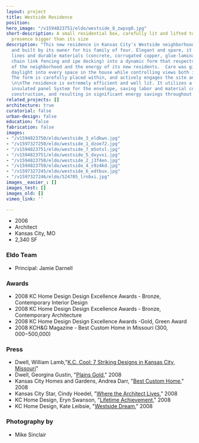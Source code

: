 ```yaml
---
layout: project
title: Westside Residence
position: 
hero_image: "/v1594823751/eldo/westside_8_zwpsg0.jpg"
short-description: A small residential box, carefully lit and lifted to give it a
  presence bigger than its size
description: "This new residence in Kansas City's Westside neighborhood was both designed
  and built by its owner for his family of four. Elegant and spare, it combines clean
  lines and durable materials (concrete, corrugated copper, glue-laminated timber,
  chain link fencing and ipe decking) into a dynamic form that respects both the scale
  of the neighborhood and the energy of its new residents.  Care was given to introduce
  daylight into every space in the house while controlling views both in and out.
  The form is carefully placed within, and actively engages the site and its surroundings.
  \n\nThe residence is extremely efficient and well lit. It utilizes a structural
  insulated panel System for the envelope, saving labor and material costs during
  construction, and resulting in significant energy savings throughout the year.  "
related_projects: []
architecture: true
curatorial: false
urban-design: false
education: false
fabrication: false
images:
- "/v1594823750/eldo/westside_3_eldkwn.jpg"
- "/v1597327250/eldo/westside_1_dzoe72.jpg"
- "/v1594823751/eldo/westside_7_m5otsl.jpg"
- "/v1594823751/eldo/westside_5_dxyvxi.jpg"
- "/v1594823750/eldo/westside_2_j3f4en.jpg"
- "/v1594823750/eldo/westside_4_s9z4kd.jpg"
- "/v1597327245/eldo/westside_6_edtbux.jpg"
- "/v1597327246/eldo/524705_lrnbxi.jpg"
images__easier_: []
images_test: []
images_old: []
vimeo_link: ''

---
```

* 2006
* Architect
* Kansas City, MO
* 2,340 SF

### Eldo Team

* Principal: Jamie Darnell

### Awards

* 2008 KC Home Design Design Excellence Awards - Bronze, Contemporary Interior Design
* 2008 KC Home Design Design Excellence Awards - Bronze, Contemporary Architecture
* 2008 KC Home Design Design Excellence Awards -Gold, Green Award
* 2008 KCH&G Magazine - Best Custom Home in Missouri ($300,000-$500,000)

### Press

* Dwell, William Lamb,"[K.C. Cool: 7 Striking Designs in Kansas City, Missouri](https://www.dwell.com/collection/k.c.-cool-7-striking-designs-in-kansas-city-missouri-385bcdd4 )"
* Dwell, Georgina Gustin, "[Plains Gold](assets.ctfassets.net/7ceafwpo4r5g/5DKTJtvIQj3JKDPFvfkocl/ce74113e79bc621e5c544a9e68943869/2008-Darnell_Residence-Dwell_Cover_Story-compressed.pdf)," 2008
* Kansas City Homes and Gardens, Andrea Darr, "[Best Custom Home](assets.ctfassets.net/7ceafwpo4r5g/4ojUHPRgGBtN4xXzdnrth/ed8fc7ce933301507b63406ce62b87c4/2008-Darnell_Residence-KCHG.pdf)," 2008
* Kansas City Star, Cindy Hoedel, "[Where the Architect Lives](assets.ctfassets.net/7ceafwpo4r5g/5rI4b1wph5bYsCWXbPL9n9/ed8b1cfa3caa059bee41d3b5a626d769/2008-Darnelll_Stockman_Homes_Tour-KCStar-compressed.pdf)," 2008
* KC Home Design, Eryn Swanson, "[Lifetime Achievement](downloads.ctfassets.net/7ceafwpo4r5g/37XvC6afNSJrdmlGiCKTzr/022f108049b58e6bbf2c3708827cfd2c/2008-el_dorado_-KC_HomeDesign.pdf )," 2008
* KC Home Design, Kate Leibsie, "[Westside Dream](downloads.ctfassets.net/7ceafwpo4r5g/6qAsSf2U8hY06xEMkQLuwa/e63cea01d080ca385dd9c9657b428e14/2008-Darnell_Res-KC_Home_Design.pdf )," 2008

### Photography by

* Mike Sinclair